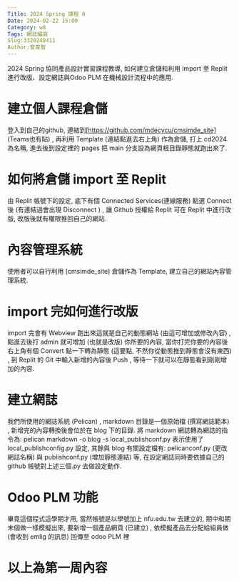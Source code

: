 ```yaml
---
Title: 2024 Spring 課程 8
Date: 2024-02-22 15:00
Category: w8
Tags: 網誌編寫
Slug:3320240411
Author:曾韋智
---
```


2024 Spring 協同產品設計實習課程教導, 如何建立倉儲和利用 import 至 Replit進行改版、設定網誌與Odoo PLM 在機械設計流程中的應用.

<!-- PELICAN_END_SUMMARY -->

# 建立個人課程倉儲
登入到自己的github, 連結到[https://github.com/mdecycu/cmsimde_site] (Teams也有貼) , 再利用 Template (連結點進去右上角) 作為倉儲, 打上 cd2024 為名稱, 進去後到設定裡的 pages 把 main 分支設為網頁根目錄靜態就跑出來了.

# 如何將倉儲 import 至 Replit
由 Replit 帳號下的設定, 底下有個 Connected Services(連線服務) 點選 Connect 後 (有連結過會出現 Disconnect ) , 讓 Github 授權給 Replit 可在 Replit 中進行改版, 改版後就有權限推回自己的網站.

# 內容管理系統
使用者可以自行利用 [cmsimde_site] 倉儲作為 Template, 建立自己的網站內容管理系統.

# import 完如何進行改版
import 完會有 Webview 跑出來這就是自己的動態網站 (由這可增加或修改內容) , 點進去後打 admin 就可增加 (也就是改版) 你所要的內容, 當你打完你要的內容後右上角有個 Convert 點一下轉為靜態 (這要點, 不然你從動態推到靜態會沒有東西) , 到 Replit 的 Git 中輸入新增的內容後 Push , 等待一下就可以在靜態看到剛剛增加的內容.

# 建立網誌
我們所使用的網誌系統 (Pelican) , markdown 目錄是一個原始檔 (撰寫網誌範本) , 新增完的內容轉換後會位於在 blog 下的目錄. 將 markdown 網誌轉為網誌的指令為: pelican markdown -o blog -s local_publishconf.py 表示使用了 local_publishconfig.py 設定, 其餘與 blog 有關設定檔有: pelicanconf.py (更改網誌名稱) 與 publishconf.py (增加靜態連結) 等, 在設定網誌同時要依據自己的 github 帳號對上述三個.py 去做設定動作.

# Odoo PLM 功能
畢竟這個程式這學期才用, 當然帳號是以學號加上 nfu.edu.tw 去建立的, 期中和期末個做一樣模擬出來, 要新增一個產品網頁 (已建立) , 依模擬產品去分配給組員做 (會收到 emlig 的訊息) 回傳至 odoo PLM 裡

# 以上為第一周內容
